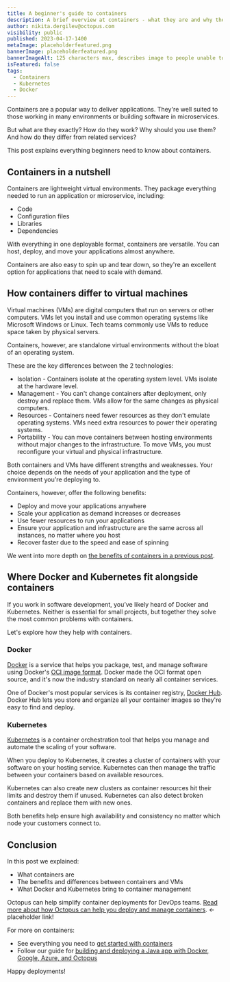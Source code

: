 ```yaml
---
title: A beginner's guide to containers
description: A brief overview at containers - what they are and why they're useful.
author: nikita.dergilev@octopus.com
visibility: public
published: 2023-04-17-1400
metaImage: placeholderfeatured.png
bannerImage: placeholderfeatured.png
bannerImageAlt: 125 characters max, describes image to people unable to see it.
isFeatured: false
tags: 
  - Containers
  - Kubernetes
  - Docker
---
```


Containers are a popular way to deliver applications. They're well suited to those working in many environments or building software in microservices.

But what are they exactly? How do they work? Why should you use them? And how do they differ from related services?

This post explains everything beginners need to know about containers.

## Containers in a nutshell

Containers are lightweight virtual environments. They package everything needed to run an application or microservice, including:

- Code
- Configuration files
- Libraries
- Dependencies

With everything in one deployable format, containers are versatile. You can host, deploy, and move your applications almost anywhere.

Containers are also easy to spin up and tear down, so they're an excellent option for applications that need to scale with demand.

## How containers differ to virtual machines

Virtual machines (VMs) are digital computers that run on servers or other computers. VMs let you install and use common operating systems like Microsoft Windows or Linux. Tech teams commonly use VMs to reduce space taken by physical servers.

Containers, however, are standalone virtual environments without the bloat of an operating system.

These are the key differences between the 2 technologies:

- Isolation - Containers isolate at the operating system level. VMs isolate at the hardware level.
- Management - You can't change containers after deployment, only destroy and replace them. VMs allow for the same changes as physical computers.
- Resources - Containers need fewer resources as they don't emulate operating systems. VMs need extra resources to power their operating systems.
- Portability - You can move containers between hosting environments without major changes to the infrastructure. To move VMs, you must reconfigure your virtual and physical infrastructure.

Both containers and VMs have different strengths and weaknesses. Your choice depends on the needs of your application and the type of environment you're deploying to. 

Containers, however, offer the following benefits:

- Deploy and move your applications anywhere
- Scale your application as demand increases or decreases
- Use fewer resources to run your applications
- Ensure your application and infrastructure are the same across all instances, no matter where you host
- Recover faster due to the speed and ease of spinning 

We went into more depth on [the benefits of containers in a previous post](https://octopus.com/blog/benefits-of-containerization).

## Where Docker and Kubernetes fit alongside containers

If you work in software development, you’ve likely heard of Docker and Kubernetes. Neither is essential for small projects, but together they solve the most common problems with containers.

Let's explore how they help with containers.

### Docker

[Docker](https://www.docker.com/) is a service that helps you package, test, and manage software using Docker's [OCI image format](https://opencontainers.org/). Docker made the OCI format open source, and it's now the industry standard on nearly all container services.

One of Docker's most popular services is its container registry, [Docker Hub](https://hub.docker.com/). Docker Hub lets you store and organize all your container images so they're easy to find and deploy.

### Kubernetes

[Kubernetes](https://kubernetes.io/) is a container orchestration tool that helps you manage and automate the scaling of your software.

When you deploy to Kubernetes, it creates a cluster of containers with your software on your hosting service. Kubernetes can then manage the traffic between your containers based on available resources.

Kubernetes can also create new clusters as container resources hit their limits and destroy them if unused. Kubernetes can also detect broken containers and replace them with new ones.

Both benefits help ensure high availability and consistency no matter which node your customers connect to.

## Conclusion

In this post we explained:

- What containers are
- The benefits and differences between containers and VMs
- What Docker and Kubernetes bring to container management

Octopus can help simplify container deployments for DevOps teams. [Read more about how Octopus can help you deploy and manage containers](link-to-website-page). <- placeholder link!

For more on containers:

- See everything you need to [get started with containers](https://octopus.com/blog/get-started-containers)
- Follow our guide for [building and deploying a Java app with Docker, Google, Azure, and Octopus](https://octopus.com/blog/deploying-java-app-docker-google-azure)

Happy deployments!